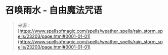 <!--yml

category: 未分类

date: 2024-06-12 19:08:11

-->

# 召唤雨水 - 自由魔法咒语

> 来源：[https://www.spellsofmagic.com/spells/weather_spells/rain_storm_spells/23203/page.html#0001-01-01](https://www.spellsofmagic.com/spells/weather_spells/rain_storm_spells/23203/page.html#0001-01-01)
